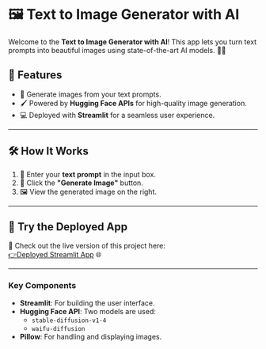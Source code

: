 # 🖼️ Text to Image Generator with AI

Welcome to the **Text to Image Generator with AI**! This app lets you turn text prompts into beautiful images using state-of-the-art AI models. 🚀✨

## 🌟 Features
- 🎨 Generate images from your text prompts.
- 🖌️ Powered by **Hugging Face APIs** for high-quality image generation.
- 💻 Deployed with **Streamlit** for a seamless user experience.

---

## 🛠️ How It Works
1. 📝 Enter your **text prompt** in the input box.
2. 🎉 Click the **"Generate Image"** button.
3. 🖼️ View the generated image on the right.

---

## 🚀 Try the Deployed App
🎯 Check out the live version of this project here:  
[👉Deployed Streamlit App](https://text-to-image-generator-shivam.streamlit.app/) 🌐

---

### Key Components
- **Streamlit**: For building the user interface.
- **Hugging Face API**: Two models are used:
  - `stable-diffusion-v1-4`
  - `waifu-diffusion`
- **Pillow**: For handling and displaying images.
